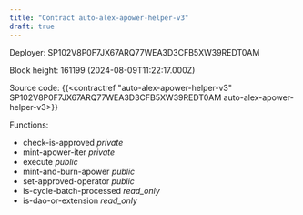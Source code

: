 ```yaml
---
title: "Contract auto-alex-apower-helper-v3"
draft: true
---
```

Deployer: SP102V8P0F7JX67ARQ77WEA3D3CFB5XW39REDT0AM


 



Block height: 161199 (2024-08-09T11:22:17.000Z)

Source code: {{<contractref "auto-alex-apower-helper-v3" SP102V8P0F7JX67ARQ77WEA3D3CFB5XW39REDT0AM auto-alex-apower-helper-v3>}}

Functions:

* check-is-approved _private_
* mint-apower-iter _private_
* execute _public_
* mint-and-burn-apower _public_
* set-approved-operator _public_
* is-cycle-batch-processed _read_only_
* is-dao-or-extension _read_only_
